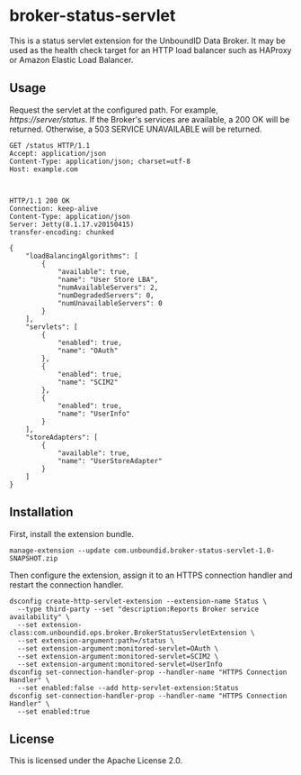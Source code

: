 # broker-status-servlet

This is a status servlet extension for the UnboundID Data Broker. It may be
used as the health check target for an HTTP load balancer such as HAProxy or
Amazon Elastic Load Balancer.

## Usage

Request the servlet at the configured path. 
For example, *https://server/status*. If the Broker's services are available,
a 200 OK will be returned. Otherwise, a 503 SERVICE UNAVAILABLE will be 
returned.

```
GET /status HTTP/1.1
Accept: application/json
Content-Type: application/json; charset=utf-8
Host: example.com



HTTP/1.1 200 OK
Connection: keep-alive
Content-Type: application/json
Server: Jetty(8.1.17.v20150415)
transfer-encoding: chunked

{
    "loadBalancingAlgorithms": [
        {
            "available": true, 
            "name": "User Store LBA", 
            "numAvailableServers": 2, 
            "numDegradedServers": 0, 
            "numUnavailableServers": 0
        }
    ], 
    "servlets": [
        {
            "enabled": true, 
            "name": "OAuth"
        }, 
        {
            "enabled": true, 
            "name": "SCIM2"
        }, 
        {
            "enabled": true, 
            "name": "UserInfo"
        }
    ], 
    "storeAdapters": [
        {
            "available": true, 
            "name": "UserStoreAdapter"
        }
    ]
}
```

## Installation

First, install the extension bundle.

```
manage-extension --update com.unboundid.broker-status-servlet-1.0-SNAPSHOT.zip
```

Then configure the extension, assign it to an HTTPS connection handler and 
restart the connection handler.

```
dsconfig create-http-servlet-extension --extension-name Status \
  --type third-party --set "description:Reports Broker service availability" \
  --set extension-class:com.unboundid.ops.broker.BrokerStatusServletExtension \
  --set extension-argument:path=/status \
  --set extension-argument:monitored-servlet=OAuth \
  --set extension-argument:monitored-servlet=SCIM2 \
  --set extension-argument:monitored-servlet=UserInfo
dsconfig set-connection-handler-prop --handler-name "HTTPS Connection Handler" \
  --set enabled:false --add http-servlet-extension:Status
dsconfig set-connection-handler-prop --handler-name "HTTPS Connection Handler" \
  --set enabled:true
```

## License

This is licensed under the Apache License 2.0.
